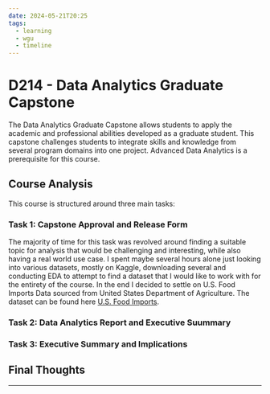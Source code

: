 ```yaml
---
date: 2024-05-21T20:25
tags:
  - learning
  - wgu
  - timeline
---
```


# D214 - Data Analytics Graduate Capstone
The Data Analytics Graduate Capstone allows students to apply the academic and professional abilities developed as a graduate student. This capstone challenges students to integrate skills and knowledge from several program domains into one project. Advanced Data Analytics is a prerequisite for this course.

## Course Analysis
This course is structured around three main tasks:

### Task 1: Capstone Approval and Release Form
The majority of time for this task was revolved around finding a suitable topic for analysis that would be challenging and interesting, while also having a real world use case. I spent maybe several hours alone just looking into various datasets, mostly on Kaggle, downloading several and conducting EDA to attempt to find a dataset that I would like to work with for the entirety of the course. In the end I decided to settle on U.S. Food Imports Data sourced from United States Department of Agriculture. The dataset can be found here [U.S. Food Imports](https://catalog.data.gov/dataset/u-s-food-imports).

### Task 2: Data Analytics Report and Executive Suummary


### Task 3: Executive Summary and Implications


## Final Thoughts


<hr />